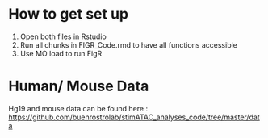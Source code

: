 # How to get set up

1) Open both files in Rstudio
2) Run all chunks in FIGR_Code.rmd to have all functions accessible
3) Use MO load to run FigR

# Human/ Mouse Data

Hg19 and mouse data can be found here : https://github.com/buenrostrolab/stimATAC_analyses_code/tree/master/data
